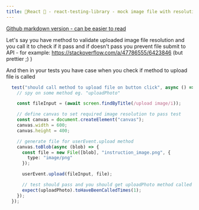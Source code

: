 ```yaml
---
title: 🚀React 🚀 - react-testing-library - mock image file with resolution for upload
---
```


[Github markdown version - can be easier to read](https://github.com/yerevin/blog/blob/gh-pages/_posts/2021-06-07-react-testing-library-mock-image-with-resolution-for-upload.md)

Let's say you have method to validate uploaded image file resolution and you call it to check if it pass and if doesn't pass you prevent file submit to API - for example: https://stackoverflow.com/a/47786555/6423846 (but prettier ;) )

And then in your tests you have case when you check if method to upload file is called

```typescript
  test("should call method to upload file on button click", async () => {
    // spy on some method eg. "uploadPhoto"

    const fileInput = (await screen.findByTitle(/upload image/i));

    // define canvas to set required image resolution to pass test
    const canvas = document.createElement("canvas");
    canvas.width = 600;
    canvas.height = 400;

    // generate file for userEvent.upload method
    canvas.toBlob(async (blob) => {
      const file = new File([blob], "instruction_image.png", {
        type: "image/png"
      });

      userEvent.upload(fileInput, file);

      // test should pass and you should get uploadPhoto method called
      expect(uploadPhoto).toHaveBeenCalledTimes(1);
    });
  });
```
